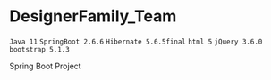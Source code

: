 # DesignerFamily_Team
`Java 11` `SpringBoot 2.6.6` `Hibernate 5.6.5final` `html 5` `jQuery 3.6.0` `bootstrap 5.1.3` 

Spring Boot Project


